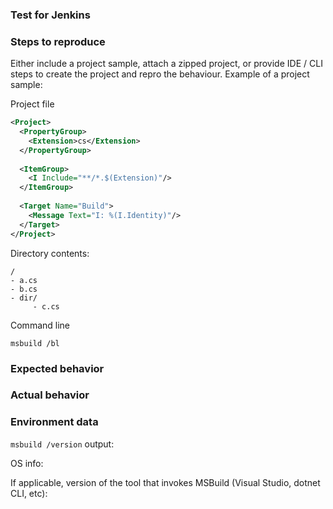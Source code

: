 ### Test for Jenkins
### Steps to reproduce

Either include a project sample, attach a zipped project, or provide IDE / CLI steps to create the project and repro the behaviour. Example of a project sample:

Project file
```xml
<Project>
  <PropertyGroup>
    <Extension>cs</Extension>
  </PropertyGroup>
  
  <ItemGroup>
    <I Include="**/*.$(Extension)"/>
  </ItemGroup>
  
  <Target Name="Build">
    <Message Text="I: %(I.Identity)"/>
  </Target>
</Project>
```

Directory contents:
```
/
- a.cs
- b.cs
- dir/
     - c.cs
```

Command line
```
msbuild /bl
```
### Expected  behavior


### Actual behavior


### Environment data
`msbuild /version` output:

OS info:

If applicable, version of the tool that invokes MSBuild (Visual Studio, dotnet CLI, etc):
